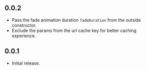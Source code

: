 ## 0.0.2

- Pass the fade animation duration `fadeDuration` from the outside constructor.
- Exclude the params from the url cache key for better caching experience.

## 0.0.1

- Initial release.

